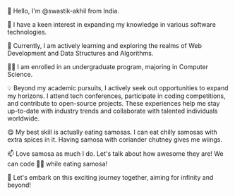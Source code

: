 👋 Hello, I'm @swastik-akhil from India.

👀 I have a keen interest in expanding my knowledge in various software technologies.

🌱 Currently, I am actively learning and exploring the realms of Web Development and Data Structures and Algorithms.

🧑‍🎓 I am enrolled in an undergraduate program, majoring in Computer Science.

💡 Beyond my academic pursuits, I actively seek out opportunities to expand my horizons. I attend tech conferences, participate in coding   competitions, and contribute to open-source projects. These experiences help me stay up-to-date with industry trends and collaborate with talented individuals worldwide.

😋 My best skill is actually eating samosas. I can eat chilly samosas with extra spices in it. Having samosa with coriander chutney gives me wiings.

📫 Love samosa as much I do. Let's talk about how awesome they are! We can code 🧑‍💻 while eating samosa!

🚀 Let's embark on this exciting journey together, aiming for infinity and beyond!

<!---
swastik-akhil/swastik-akhil is a ✨ special ✨ repository because its `README.md` (this file) appears on your GitHub profile.
You can click the Preview link to take a look at your changes.
--->
